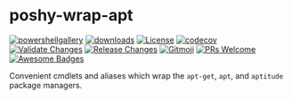 # poshy-wrap-apt

[![powershellgallery](https://img.shields.io/powershellgallery/v/poshy-wrap-apt.svg)](https://www.powershellgallery.com/packages/poshy-wrap-apt)
[![downloads](https://img.shields.io/powershellgallery/dt/poshy-wrap-apt.svg)](https://www.powershellgallery.com/packages/poshy-wrap-apt)
[![License](https://img.shields.io/github/license/pwshrc/poshy-wrap-apt)](./LICENSE.txt)
[![codecov](https://codecov.io/gh/pwshrc/poshy-wrap-apt/branch/main/graph/badge.svg)](https://codecov.io/gh/pwshrc/poshy-wrap-apt)
[![Validate Changes](https://github.com/pwshrc/poshy-wrap-apt/actions/workflows/validate.yml/badge.svg)](https://github.com/pwshrc/poshy-wrap-apt/actions/workflows/validate.yml)
[![Release Changes](https://github.com/pwshrc/poshy-wrap-apt/actions/workflows/release.yml/badge.svg)](https://github.com/pwshrc/poshy-wrap-apt/actions/workflows/release.yml)
[![Gitmoji](https://img.shields.io/badge/gitmoji-%20😜%20😍-FFDD67.svg?style=flat-square)](https://gitmoji.carloscuesta.me/)
[![PRs Welcome](https://img.shields.io/badge/PRs-welcome-brightgreen.svg?style=flat-square)](http://makeapullrequest.com)
[![Awesome Badges](https://img.shields.io/badge/badges-awesome-green.svg)](https://github.com/Naereen/badges)

Convenient cmdlets and aliases which wrap the `apt-get`, `apt`, and `aptitude` package managers.

